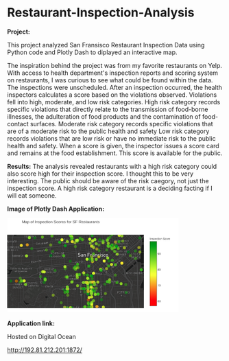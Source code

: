 # Restaurant-Inspection-Analysis
**Project:** 

This project analyzed San Fransisco Restaurant Inspection Data using Python code and Plotly Dash to diplayed an interactive map. 

The inspiration behind the project was from my favorite restaurants on Yelp. With access to health department's inspection reports and scoring system on restaurants, I was curious to see what could be found within the data. The inspections were unscheduled. After an inspection occurred, the health inspectors calculates a score based on the violations observed. Violations fell into high, moderate, and low risk categories. High risk category records specific violations that directly relate to the transmission of food-borne illnesses, the adulteration of food products and the contamination of food-contact surfaces. Moderate risk category records specific violations that are of a moderate risk to the public health and safety Low risk category records violations that are low risk or have no immediate risk to the public health and safety. When a score is given, the inspector issues a score card and remains at the food establishment. This score is available for the public.

**Results:**
The analysis revealed restaurants with a high risk category could also score high for their inspection score. I thought this to be very interesting. The public should be aware of the risk caegory, not just the inspection score. A high risk category restaurant is a deciding facting if I will eat someone.   

**Image of Plotly Dash Application:**

<img src="Restaurant.png" width="400">

**Application link:**

Hosted on Digital Ocean

http://192.81.212.201:1872/

